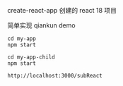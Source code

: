 create-react-app 创建的 react 18 项目

简单实现 qiankun demo

```
cd my-app
npm start

cd my-app-child
npm start

http://localhost:3000/subReact
```